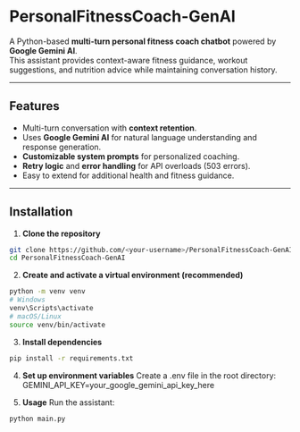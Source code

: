 # PersonalFitnessCoach-GenAI

A Python-based **multi-turn personal fitness coach chatbot** powered by **Google Gemini AI**.  
This assistant provides context-aware fitness guidance, workout suggestions, and nutrition advice while maintaining conversation history.

---

## Features

- Multi-turn conversation with **context retention**.
- Uses **Google Gemini AI** for natural language understanding and response generation.
- **Customizable system prompts** for personalized coaching.
- **Retry logic** and **error handling** for API overloads (503 errors).
- Easy to extend for additional health and fitness guidance.

---

## Installation

1. **Clone the repository**

```bash
git clone https://github.com/<your-username>/PersonalFitnessCoach-GenAI.git
cd PersonalFitnessCoach-GenAI
```

2. **Create and activate a virtual environment (recommended)**
```bash
python -m venv venv
# Windows
venv\Scripts\activate
# macOS/Linux
source venv/bin/activate
```

3. **Install dependencies**
```bash
pip install -r requirements.txt
```

4. **Set up environment variables**
Create a .env file in the root directory:
GEMINI_API_KEY=your_google_gemini_api_key_here

5. **Usage**
Run the assistant:
```bash
python main.py
```